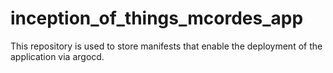 # inception_of_things_mcordes_app
This repository is used to store manifests that enable the deployment of the application via argocd.
